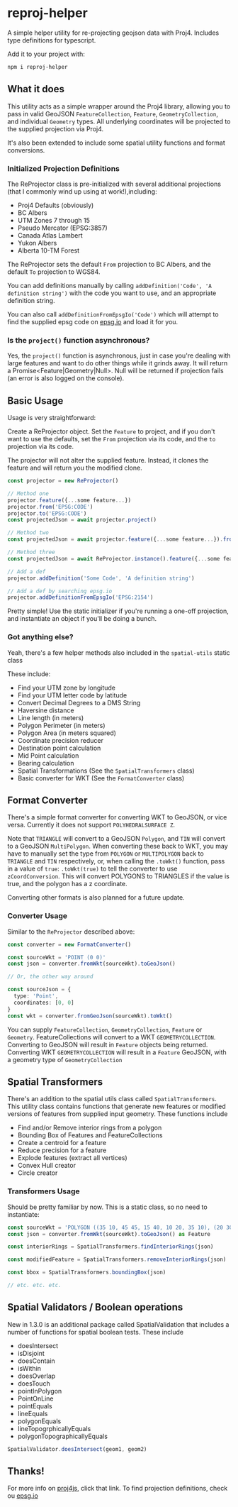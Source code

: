 # reproj-helper

A simple helper utility for re-projecting geojson data with Proj4. Includes type definitions for typescript.

Add it to your project with:

```bash
npm i reproj-helper
```

## What it does

This utility acts as a simple wrapper around the Proj4 library, allowing you to pass in valid GeoJSON `FeatureCollection`, `Feature`, `GeometryCollection`, and individual `Geometry` types. All underlying coordinates will be projected to the supplied projection via Proj4.

It's also been extended to include some spatial utility functions and format conversions.

### Initialized Projection Definitions

The ReProjector class is pre-initialized with several additional projections (that I commonly wind up using at work!),including:

- Proj4 Defaults (obviously)
- BC Albers
- UTM Zones 7 through 15
- Pseudo Mercator (EPSG:3857)
- Canada Atlas Lambert
- Yukon Albers
- Alberta 10-TM Forest

The ReProjector sets the default `From` projection to BC Albers, and the default `To` projection to WGS84.

You can add definitions manually by calling `addDefinition('Code', 'A definition string')` with the code you want to use, and an appropriate definition string.

You can also call `addDefinitionFromEpsgIo('Code')` which will attempt to find the supplied epsg code on [epsg.io](epsg.io) and load it for you.

### Is the `project()` function asynchronous?

Yes, the `project()` function is asynchronous, just in case you're dealing with large features and want to do other things while it grinds away. It will return a Promise<Feature|Geometry|Null>. Null will be returned if projection fails (an error is also logged on the console).

## Basic Usage

Usage is very straightforward:

Create a ReProjector object. Set the `Feature` to project, and if you don't want to use the defaults, set the `From` projection via its code, and the `to` projection via its code.

The projector will not alter the supplied feature. Instead, it clones the feature and will return you the modified clone.

```Typescript
const projector = new ReProjector()

// Method one
projector.feature({...some feature...})
projector.from('EPSG:CODE')
projector.to('EPSG:CODE')
const projectedJson = await projector.project()

// Method two
const projectedJson = await projector.feature({...some feature...}).from('EPSG:CODE').to('EPSG:CODE').project()

// Method three
const projectedJson = await ReProjector.instance().feature({...some feature...}).from('EPSG:CODE').to('EPSG:CODE').project()

// Add a def
projector.addDefinition('Some Code', 'A definition string')

// Add a def by searching epsg.io
projector.addDefinitionFromEpsgIo('EPSG:2154')
```

Pretty simple! Use the static initializer if you're running a one-off projection, and instantiate an object if you'll be doing a bunch.

### Got anything else?

Yeah, there's a few helper methods also included in the `spatial-utils` static class

These include:

- Find your UTM zone by longitude
- Find your UTM letter code by latitude
- Convert Decimal Degrees to a DMS String
- Haversine distance
- Line length (in meters)
- Polygon Perimeter (in meters)
- Polygon Area (in meters squared)
- Coordinate precision reducer
- Destination point calculation
- Mid Point calculation
- Bearing calculation
- Spatial Transformations (See the `SpatialTransformers` class)
- Basic converter for WKT (See the `FormatConverter` class)

## Format Converter

There's a simple format converter for converting WKT to GeoJSON, or vice versa. Currently it does not support `POLYHEDRALSURFACE Z`.

Note that `TRIANGLE` will convert to a GeoJSON `Polygon`, and `TIN` will convert to a GeoJSON `MultiPolygon`. When converting these back to WKT, you may have to manually set the type from `POLYGON` or `MULTIPOLYGON` back to `TRIANGLE` and `TIN` respectively, or, when calling the `.toWkt()` function, pass in a value of `true`: `.toWkt(true)` to tell the converter to use `zCoordConversion`. This will convert POLYGONS to TRIANGLES if the value is true, and the polygon has a z coordinate.

Converting other formats is also planned for a future update.

### Converter Usage

Similar to the `ReProjector` described above:

```typescript
const converter = new FormatConverter()

const sourceWkt = 'POINT (0 0)'
const json = converter.fromWkt(sourceWkt).toGeoJson()

// Or, the other way around

const sourceJson = {
  type: 'Point',
  coordinates: [0, 0]
}
const wkt = converter.fromGeoJson(sourceWkt).toWkt()
```

You can supply `FeatureCollection`, `GeometryCollection`, `Feature` or `Geometry`. FeatureCollections will convert to a WKT `GEOMETRYCOLLECTION`. Converting to GeoJSON will result in `Feature` objects being returned. Converting WKT `GEOMETRYCOLLECTION` will result in a `Feature` GeoJSON, with a geometry type of `GeometryCollection`

## Spatial Transformers

There's an addition to the spatial utils class called `SpatialTransformers`. This utility class contains functions that generate new features or modified versions of features from supplied input geometry. These functions include

- Find and/or Remove interior rings from a polygon
- Bounding Box of Features and FeatureCollections
- Create a centroid for a feature
- Reduce precision for a feature
- Explode features (extract all vertices)
- Convex Hull creator
- Circle creator

### Transformers Usage

Should be pretty familiar by now. This is a static class, so no need to instantiate:

```typescript
const sourceWkt = 'POLYGON ((35 10, 45 45, 15 40, 10 20, 35 10), (20 30, 35 35, 30 20, 20 30))'
const json = converter.fromWkt(sourceWkt).toGeoJson() as Feature

const interiorRings = SpatialTransformers.findInteriorRings(json)

const modifiedFeature = SpatialTransformers.removeInteriorRings(json)

const bbox = SpatialTransformers.boundingBox(json)

// etc. etc. etc.
```

## Spatial Validators / Boolean operations

New in 1.3.0 is an additional package called SpatialValidation that includes a number of functions for spatial boolean tests. These include

- doesIntersect
- isDisjoint
- doesContain
- isWithin
- doesOverlap
- doesTouch
- pointInPolygon
- PointOnLine
- pointEquals
- lineEquals
- polygonEquals
- lineTopogrphicallyEquals
- polygonTopographicallyEquals

```typescript
SpatialValidator.doesIntersect(geom1, geom2)
```

## Thanks!

For more info on [proj4js](http://proj4js.org/), click that link. To find projection definitions, check ou [epsg.io](epsg.io)
